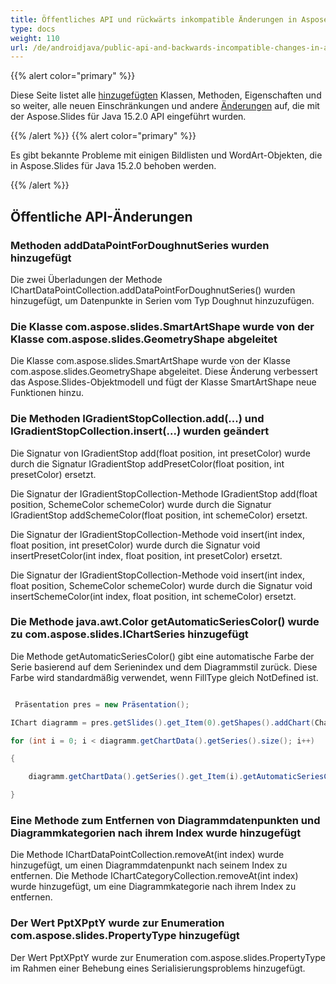 ```yaml
---
title: Öffentliches API und rückwärts inkompatible Änderungen in Aspose.Slides für Java 15.2.0
type: docs
weight: 110
url: /de/androidjava/public-api-and-backwards-incompatible-changes-in-aspose-slides-for-java-15-2-0/
---
```


{{% alert color="primary" %}} 

Diese Seite listet alle [hinzugefügten](/slides/de/androidjava/public-api-and-backwards-incompatible-changes-in-aspose-slides-for-java-15-2-0/) Klassen, Methoden, Eigenschaften und so weiter, alle neuen Einschränkungen und andere [Änderungen](/slides/de/androidjava/public-api-and-backwards-incompatible-changes-in-aspose-slides-for-java-15-2-0/) auf, die mit der Aspose.Slides für Java 15.2.0 API eingeführt wurden.

{{% /alert %}} {{% alert color="primary" %}} 

Es gibt bekannte Probleme mit einigen Bildlisten und WordArt-Objekten, die in Aspose.Slides für Java 15.2.0 behoben werden.

{{% /alert %}} 
## **Öffentliche API-Änderungen**
### **Methoden addDataPointForDoughnutSeries wurden hinzugefügt**
Die zwei Überladungen der Methode IChartDataPointCollection.addDataPointForDoughnutSeries() wurden hinzugefügt, um Datenpunkte in Serien vom Typ Doughnut hinzuzufügen.
### **Die Klasse com.aspose.slides.SmartArtShape wurde von der Klasse com.aspose.slides.GeometryShape abgeleitet**
Die Klasse com.aspose.slides.SmartArtShape wurde von der Klasse com.aspose.slides.GeometryShape abgeleitet. Diese Änderung verbessert das Aspose.Slides-Objektmodell und fügt der Klasse SmartArtShape neue Funktionen hinzu.
### **Die Methoden IGradientStopCollection.add(...) und IGradientStopCollection.insert(...) wurden geändert**
Die Signatur von IGradientStop add(float position, int presetColor) wurde durch die Signatur IGradientStop addPresetColor(float position, int presetColor) ersetzt.

Die Signatur der IGradientStopCollection-Methode IGradientStop add(float position, SchemeColor schemeColor) wurde durch die Signatur IGradientStop addSchemeColor(float position, int schemeColor) ersetzt.

Die Signatur der IGradientStopCollection-Methode void insert(int index, float position, int presetColor) wurde durch die Signatur void insertPresetColor(int index, float position, int presetColor) ersetzt.

Die Signatur der IGradientStopCollection-Methode void insert(int index, float position, SchemeColor schemeColor) wurde durch die Signatur void insertSchemeColor(int index, float position, int schemeColor) ersetzt.
### **Die Methode java.awt.Color getAutomaticSeriesColor() wurde zu com.aspose.slides.IChartSeries hinzugefügt**
Die Methode getAutomaticSeriesColor() gibt eine automatische Farbe der Serie basierend auf dem Serienindex und dem Diagrammstil zurück. Diese Farbe wird standardmäßig verwendet, wenn FillType gleich NotDefined ist.
﻿

``` java

 Präsentation pres = new Präsentation();

IChart diagramm = pres.getSlides().get_Item(0).getShapes().addChart(ChartType.ClusteredColumn, 100, 50, 600, 400);

for (int i = 0; i < diagramm.getChartData().getSeries().size(); i++)

{

    diagramm.getChartData().getSeries().get_Item(i).getAutomaticSeriesColor();

}

```
### **Eine Methode zum Entfernen von Diagrammdatenpunkten und Diagrammkategorien nach ihrem Index wurde hinzugefügt**
Die Methode IChartDataPointCollection.removeAt(int index) wurde hinzugefügt, um einen Diagrammdatenpunkt nach seinem Index zu entfernen.
Die Methode IChartCategoryCollection.removeAt(int index) wurde hinzugefügt, um eine Diagrammkategorie nach ihrem Index zu entfernen.
### **Der Wert PptXPptY wurde zur Enumeration com.aspose.slides.PropertyType hinzugefügt**
Der Wert PptXPptY wurde zur Enumeration com.aspose.slides.PropertyType im Rahmen einer Behebung eines Serialisierungsproblems hinzugefügt.